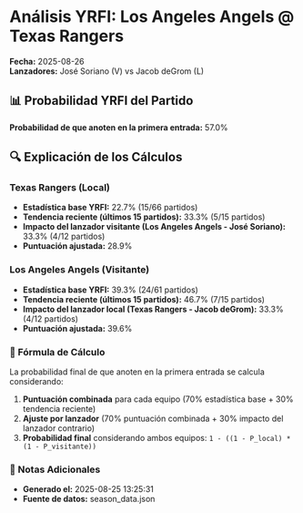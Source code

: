 # Análisis YRFI: Los Angeles Angels @ Texas Rangers

**Fecha:** 2025-08-26  
**Lanzadores:** José Soriano (V) vs Jacob deGrom (L)

## 📊 Probabilidad YRFI del Partido

**Probabilidad de que anoten en la primera entrada:** 57.0%

## 🔍 Explicación de los Cálculos

### Texas Rangers (Local)
- **Estadística base YRFI:** 22.7% (15/66 partidos)
- **Tendencia reciente (últimos 15 partidos):** 33.3% (5/15 partidos)
- **Impacto del lanzador visitante (Los Angeles Angels - José Soriano):** 33.3% (4/12 partidos)
- **Puntuación ajustada:** 28.9%

### Los Angeles Angels (Visitante)
- **Estadística base YRFI:** 39.3% (24/61 partidos)
- **Tendencia reciente (últimos 15 partidos):** 46.7% (7/15 partidos)
- **Impacto del lanzador local (Texas Rangers - Jacob deGrom):** 33.3% (4/12 partidos)
- **Puntuación ajustada:** 39.6%

### 📝 Fórmula de Cálculo

La probabilidad final de que anoten en la primera entrada se calcula considerando:
1. **Puntuación combinada** para cada equipo (70% estadística base + 30% tendencia reciente)
2. **Ajuste por lanzador** (70% puntuación combinada + 30% impacto del lanzador contrario)
3. **Probabilidad final** considerando ambos equipos: `1 - ((1 - P_local) * (1 - P_visitante))`

### 📌 Notas Adicionales

- **Generado el:** 2025-08-25 13:25:31
- **Fuente de datos:** season_data.json

